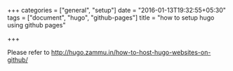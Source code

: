 +++
categories = ["general", "setup"]
date = "2016-01-13T19:32:55+05:30"
tags = ["document", "hugo", "github-pages"]
title = "how to setup hugo using github pages"

+++

Please refer to http://hugo.zammu.in/how-to-host-hugo-websites-on-github/
